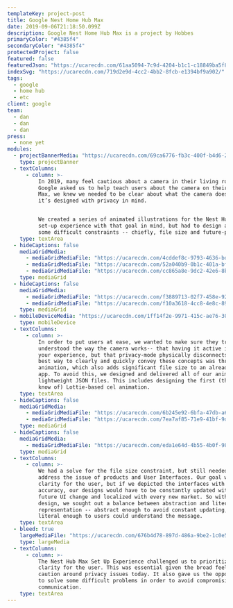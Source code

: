 ```yaml
---
templateKey: project-post
title: Google Nest Home Hub Max
date: 2019-09-06T21:18:50.099Z
description: Google Nest Home Hub Max is a project by Hobbes
primaryColor: "#4385f4"
secondaryColor: "#4385f4"
protectedProject: false
featured: false
featuredJson: "https://ucarecdn.com/61aa5094-7c9d-4204-b1c1-c18849ba5f8a/"
indexSvg: "https://ucarecdn.com/719d2e9d-4cc2-4bb2-8fcb-e1394bf9a902/"
tags:
  - google
  - home hub
  - etc
client: google
team:
  - dan
  - dan
  - dan
press:
  - none yet
modules:
  - projectBannerMedia: "https://ucarecdn.com/69ca6776-fb3c-400f-b4d6-267a6a8d5435/"
    type: projectBanner
  - textColumns:
      - column: >-
          In 2019, many feel cautious about a camera in their living room. When
          Google asked us to help teach users about the camera on their Nest Hub
          Max, we knew we needed to be clear about what the camera does and how
          it’s designed with privacy in mind. 


          We created a series of animated illustrations for the Nest Hub Max
          set-up experience with that goal in mind, but had to design around
          some difficult constraints -- chiefly, file size and future-proofing.
    type: textArea
  - hideCaptions: false
    mediaGridMedia:
      - mediaGridMediaFile: "https://ucarecdn.com/4cddef8c-9793-4636-bd38-2d803f8f9e56/"
      - mediaGridMediaFile: "https://ucarecdn.com/52a040b9-0b1c-401a-bf8a-2374aa664917/"
      - mediaGridMediaFile: "https://ucarecdn.com/cc865a8e-9dc2-42e6-8b45-8fe8eca2e457/"
    type: mediaGrid
  - hideCaptions: false
    mediaGridMedia:
      - mediaGridMediaFile: "https://ucarecdn.com/f3889713-02f7-458e-9292-60e35ad4cd22/"
      - mediaGridMediaFile: "https://ucarecdn.com/f10a3618-4cc8-4e8c-89db-ac6c82c8b282/"
    type: mediaGrid
  - mobileDeviceMedia: "https://ucarecdn.com/1ff14f2e-9971-415c-ae76-3035e82a710d/"
    type: mobileDevice
  - textColumns:
      - column: >-
          In order to put users at ease, we wanted to make sure they truly
          understood the way the camera works-- that having it active improves
          your experience, but that privacy-mode physically disconnects it. The
          best way to clearly and quickly convey these concepts was through
          animation, which also adds significant file size to an already large
          app. To avoid this, we designed and delivered all of our animations as
          lightweight JSON files. This includes designing the first (that we
          know of) Lottie-based cel animation.
    type: textArea
  - hideCaptions: false
    mediaGridMedia:
      - mediaGridMediaFile: "https://ucarecdn.com/6b245e92-6bfa-47db-a624-9aa4071c3918/"
      - mediaGridMediaFile: "https://ucarecdn.com/7ea7af85-71e9-41bf-9d56-032c8bc3447b/"
    type: mediaGrid
  - hideCaptions: false
    mediaGridMedia:
      - mediaGridMediaFile: "https://ucarecdn.com/eda1e64d-4b55-4b0f-98d6-b52aa19360a4/"
    type: mediaGrid
  - textColumns:
      - column: >-
          We had a solve for the file size constraint, but still needed to
          address the issue of products and User Interfaces. Our goal was
          clarity for the user, but if we depicted the interfaces with 100%
          accuracy, our designs would have to be constantly updated with every
          future UI change and localized with every new market. So with each
          design, we sought out a balance between abstraction and literal
          representation -- abstract enough to avoid constant updating, but
          literal enough to users could understand the message.
    type: textArea
  - bleed: true
    largeMediaFile: "https://ucarecdn.com/676b4d78-897d-486a-9be2-1c0e50a68dd4/"
    type: largeMedia
  - textColumns:
      - column: >-
          The Nest Hub Max Set Up Experience challenged us to prioritize the
          clarity for the user. This was essential given the broad feeling of
          caution around privacy issues today. It also gave us the opportunity
          to solve some difficult problems in order to avoid compromising clear
          communication.
    type: textArea
---
```

